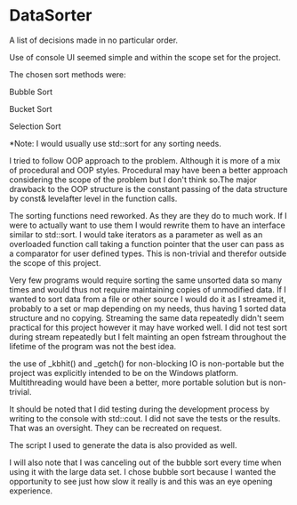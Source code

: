 # DataSorter
A list of decisions made in no particular order.

Use of console UI seemed simple and within the scope set for the project.

The chosen sort methods were:

  Bubble Sort
  
  Bucket Sort
  
  Selection Sort
  
*Note: I would usually use std::sort for any sorting needs.

I tried to follow OOP approach to the problem. Although it is more of a mix of procedural and OOP styles. Procedural may have been a better approach considering the scope of the problem but I don't think so.The major drawback to the OOP structure is the constant passing of the data structure by const& levelafter level in the function calls.

The sorting functions need reworked. As they are they do to much work. If I were to actually want to use them I would rewrite them to have an interface similar to std::sort. I would take iterators as a parameter as well as an overloaded function call taking a function pointer that the user can pass as a comparator for user defined types. This is non-trivial and therefor outside the scope of this project.

Very few programs would require sorting the same unsorted data so many times and would thus not require maintaining copies of unmodified data. If I wanted to sort data from a file or other source I would do it as I streamed it, probably to a set or map depending on my needs, thus having 1 sorted data structure and no copying. Streaming the same data repeatedly didn't seem practical for this project however it may have worked well. I did not test sort during stream repeatedly but I felt mainting an open fstream throughout the lifetime of the program was not the best idea.

the use of \_kbhit() and \_getch() for non-blocking IO is non-portable but the project was explicitly intended to be on the Windows platform. Multithreading would have been a better, more portable solution but is non-trivial.

It should be noted that I did testing during the development process by writing to the console with std::cout. I did not save the tests or the results. That was an oversight. They can be recreated on request.

The script I used to generate the data is also provided as well.

I will also note that I was canceling out of the bubble sort every time when using it with the large data set. I chose bubble sort because I wanted the opportunity to see just how slow it really is and this was an eye opening experience.
